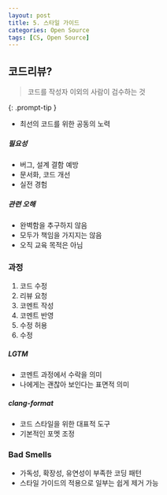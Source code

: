 ```yaml
---
layout: post
title: 5. 스타일 가이드
categories: Open Source
tags: [CS, Open Source]
---
```


## 코드리뷰?

> 코드를 작성자 이외의 사람이 검수하는 것

{: .prompt-tip }

- 최선의 코드를 위한 공동의 노력

##### 필요성

- 버그, 설계 결함 예방
- 문서화, 코드 개선
- 실전 경험

##### 관련 오해

- 완벽함을 추구하지 않음
- 모두가 책임을 가지지는 않음
- 오직 교육 목적은 아님

### 과정

1. 코드 수정
2. 리뷰 요청
3. 코멘트 작성
4. 코멘트 반영
5. 수정 허용
6. 수정

##### LGTM

- 코멘트 과정에서 수락을 의미
- 나에게는 괜찮아 보인다는 표면적 의미

##### clang-format

- 코드 스타일을 위한 대표적 도구
- 기본적인 포멧 조정

### Bad Smells

- 가독성, 확장성, 유연성이 부족한 코딩 패턴
- 스타일 가이드의 적용으로 일부는 쉽게 제거 가능
